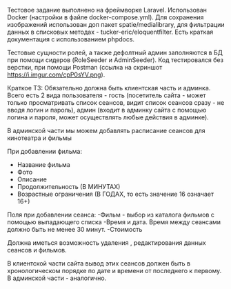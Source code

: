 Тестовое задание выполнено на фреймворке Laravel. Использован Docker (настройки в файле docker-compose.yml).
Для сохранения изображений использован доп пакет spatie/medialibrary, для фильтрации данных в списковых методах - tucker-eric/eloquentfilter.
Есть краткая документация с использованием phpdocs.

Тестовые сущности ролей, а также дефолтный админ заполняются в БД при помощи сидеров (RoleSeeder и AdminSeeder).
Код тестировался без верстки, при помощи Postman (ссылка на скриншот https://i.imgur.com/cpP0sYV.png).

Краткое ТЗ:
Обязательно должна быть клиентская часть и админка. Всего есть 2 вида пользователя - гость (посетитель сайта - может только просматривать список сеансов, видит список сеансов сразу - не вводя логин и пароль),  админ (входит в админку сайта с помощью логина и пароля, может осуществлять любые действия в админке).

В админской части мы можем добавлять расписание сеансов для кинотеатра и фильмы

При добавлении фильма:
- Название фильма
- Фото
- Описание
- Продолжительность (В МИНУТАХ)
- Возрастные ограничения (В ГОДАХ, то есть значение 16 означает 16+)

Поля при добавлении сеанса:
-Фильм - выбор из каталога фильмов с помощью выпадающего списка
-Время и дата. Время между сеансами должно быть не менее 30 минут.
-Стоимость

Должна иметься возможность удаления , редактирования данных сеансов и фильмов.

В клиентской части сайта вывод этих сеансов должен быть в хронологическом порядке по дате и времени от последнего к первому.
В админской части - аналогично.



